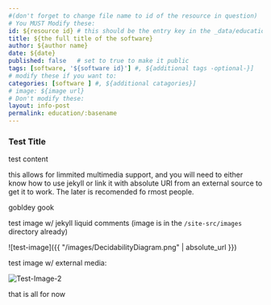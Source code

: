 ```yaml
---
#(don't forget to change file name to id of the resource in question)
# You MUST Modify these:
id: ${resource id} # this should be the entry key in the _data/education.yml
title: ${the full title of the software}
author: ${author name}
date: ${date}
published: false   # set to true to make it public
tags: [software, '${software id}'] #, ${additional tags -optional-}]
# modify these if you want to:
categories: [software ] #, ${additional catagories}]
# image: ${image url}
# Don't modify these:
layout: info-post
permalink: education/:basename
---
```


### Test Title

test content

this allows for limmited multimedia support, and you will need to either know how to use jekyll or link it with absolute URI from an external source to get it to work.
The later is recomended fo rmost people. 

gobldey gook

test image w/ jekyll liquid comments (image is in the `/site-src/images` directory already)

![test-image]({{ "/images/DecidabilityDiagram.png" | absolute_url }})


test image w/ external media:

![Test-Image-2](https://encrypted-tbn0.gstatic.com/images?q=tbn:ANd9GcSXqq3j05ykEU69GBIwyuuuiFhePdmiIIk3zMJ6gfim7Sv3yaJ0v86GjGf4_W9P-BqgHjA&usqp=CAU)


that is all for now

